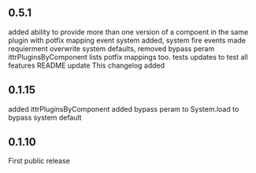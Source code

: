 0.5.1
-----
added ability to provide more than one version of a compoent in the same plugin with potfix mapping
event system added, system fire events
made requierment overwrite system defaults, removed bypass peram
ittrPluginsByComponent lists potfix mappings too.
tests updates to test all features
README update
This changelog added

0.1.15
------
added ittrPluginsByComponent
added bypass peram to System.load to bypass system default

0.1.10
------
First public release